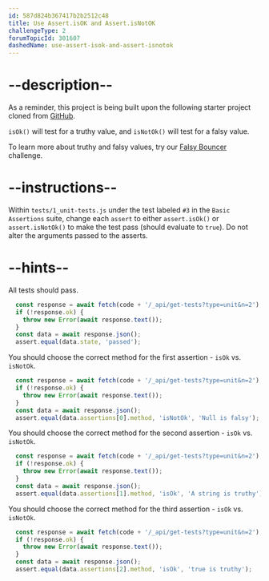 ```yaml
---
id: 587d824b367417b2b2512c48
title: Use Assert.isOK and Assert.isNotOK
challengeType: 2
forumTopicId: 301607
dashedName: use-assert-isok-and-assert-isnotok
---
```


# --description--

As a reminder, this project is being built upon the following starter project cloned from <a href="https://github.com/freeCodeCamp/boilerplate-mochachai/" target="_blank" rel="noopener noreferrer nofollow">GitHub</a>.

`isOk()` will test for a truthy value, and `isNotOk()` will test for a falsy value.

To learn more about truthy and falsy values, try our <a href="https://www.freecodecamp.org/learn/javascript-algorithms-and-data-structures/basic-algorithm-scripting/falsy-bouncer" target="_blank" rel="noopener noreferrer nofollow">Falsy Bouncer</a> challenge.

# --instructions--

Within `tests/1_unit-tests.js` under the test labeled `#3` in the `Basic Assertions` suite, change each `assert` to either `assert.isOk()` or `assert.isNotOk()` to make the test pass (should evaluate to `true`). Do not alter the arguments passed to the asserts.

# --hints--

All tests should pass.

```js
  const response = await fetch(code + '/_api/get-tests?type=unit&n=2');
  if (!response.ok) {
    throw new Error(await response.text());
  }
  const data = await response.json();
  assert.equal(data.state, 'passed');
```

You should choose the correct method for the first assertion - `isOk` vs. `isNotOk`.

```js
  const response = await fetch(code + '/_api/get-tests?type=unit&n=2');
  if (!response.ok) {
    throw new Error(await response.text());
  }
  const data = await response.json();
  assert.equal(data.assertions[0].method, 'isNotOk', 'Null is falsy');
```

You should choose the correct method for the second assertion - `isOk` vs. `isNotOk`.

```js
  const response = await fetch(code + '/_api/get-tests?type=unit&n=2');
  if (!response.ok) {
    throw new Error(await response.text());
  }
  const data = await response.json();
  assert.equal(data.assertions[1].method, 'isOk', 'A string is truthy');
```

You should choose the correct method for the third assertion - `isOk` vs. `isNotOk`.

```js
  const response = await fetch(code + '/_api/get-tests?type=unit&n=2');
  if (!response.ok) {
    throw new Error(await response.text());
  }
  const data = await response.json();
  assert.equal(data.assertions[2].method, 'isOk', 'true is truthy');
```

